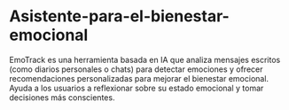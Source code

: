 # Asistente-para-el-bienestar-emocional
EmoTrack es una herramienta basada en IA que analiza mensajes escritos (como diarios personales o chats) para detectar emociones y ofrecer recomendaciones personalizadas para mejorar el bienestar emocional. Ayuda a los usuarios a reflexionar sobre su estado emocional y tomar decisiones más conscientes.
